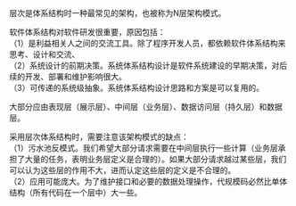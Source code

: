 层次是体系结构时一种最常见的架构，也被称为N层架构模式。

软件体系结构对软件研发很重要，原因包括：  
（1）是利益相关人之间的交流工具。除了程序开发人员，都依赖软件体系结构来思考、设计和交流、  
（2）系统设计的前期决策。系统体系结构设计是软件系统建设的早期决策，对后续的开发、部署和维护影响很大。  
（3）可传递的系统级抽象。系统体系结构设计思路和方案是可以复用的。

大部分应由表现层（展示层）、中间层（业务层）、数据访问层（持久层）和数据层。

采用层次体系结构时，需要注意该架构模式的缺点：  
（1）污水池反模式。我们希望大部分请求需要在中间层执行一些计算（业务层承担了大量的任务，表明业务层定义是合理的）。如果大部分请求越过某些层，我们可以认为这些层的作用不大，进而认定这些层的定义是不合理的。  
（2）应用可能庞大。为了维护接口和必要的数据处理操作，代规模码必然比单体结构（所有代码在一个层中）大一些。  
